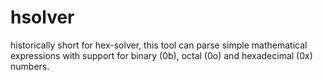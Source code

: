 # hsolver

historically short for hex-solver, this tool can parse simple mathematical expressions with support for binary (0b), octal (0o) and hexadecimal (0x) numbers.

